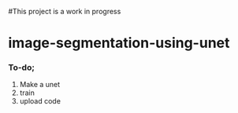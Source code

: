 #This project is a work in progress
# image-segmentation-using-unet

### To-do;
1. Make a unet
2. train
3. upload code
